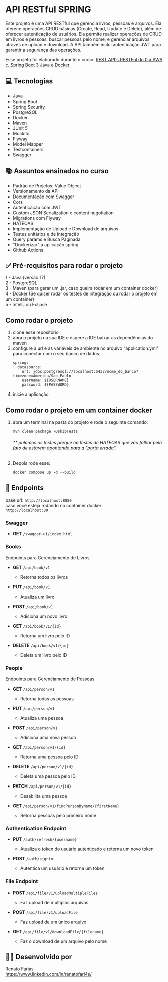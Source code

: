 # API RESTful SPRING
Este projeto é uma API RESTful que gerencia livros, pessoas e arquivos. Ela oferece operações CRUD básicas (Create, Read, Update e Delete), além de oferecer autenticação de usuários.
Ela permite realizar operações de CRUD em livros e pessoas, buscar pessoas pelo nome, e gerenciar arquivos através de upload e download.
A API também inclui autenticação JWT para garantir a segurança das operações.

Esse projeto foi elaborado durante o curso: [REST API's RESTFul do 0 à AWS c. Spring Boot 3 Java e Docker.](https://www.udemy.com/course/restful-apis-do-0-a-nuvem-com-springboot-e-docker/)

## 💻 Tecnologias
- Java
- Spring Boot
- Spring Security
- PostgreSQL
- Docker
- Maven
- JUnit 5
- Mockito
- Flyway
- Model Mapper
- Testcontainers
- Swagger

## 📚 Assuntos ensinados no curso
- Padrão de Projetos: Value Object
- Versionamento da API
- Documentação com Swagger
- Cors
- Autenticação com JWT
- Custom JSON Serialization e content negotiation
- Migrations com Flyway
- HATEOAS
- Implementação de Upload e Download de arquivos
- Testes unitários e de integração
- Query params e Busca Paginada
- "Dockerizar" a aplicação spring
- Github Actions

## ✅ Pré-requisitos para rodar o projeto
1 - Java (versão 17)  
2 - PostgreSQL  
3 - Maven (para gerar um .jar, caso queira rodar em um container docker)  
4 - Docker (Se quiser rodar os testes de integração ou rodar o projeto em um container)  
5 - Intellij ou Eclipse

## Como rodar o projeto
1. clone esse repositório
2. abra o projeto na sua IDE e espere a IDE baixar as dependências do maven
3. configure a url e as variáveis de ambiente no arquivo "application.yml" para conectar com o seu banco de dados.
    ```
    spring:
      datasource:
        url: jdbc:postgresql://localhost:5432/nome_do_banco?timezone=America/Sao_Paulo
        username: ${USERNAME}
        password: ${PASSWORD}
    ```
4. inicie a aplicação

## Como rodar o projeto em um container docker
1. abra um terminal na pasta do projeto e rode o seguinte comando:
    ```
    mvn clean package -DskipTests
    ```
   ###### ** pulamos os testes porque há testes de HATEOAS que vão falhar pelo fato de estarem apontando para a "porta errada".
2. Depois rode esse:
    ````
   docker compose up -d --build 
   ````
## 🔗 Endpoints
base url: `http://localhost:8080`  
caso você esteja rodando no container docker:  
`http://localhost:80`

### Swagger
- **GET** `/swagger-ui/index.html`

### Books
Endpoints para Gerenciamento de Livros

- **GET** `/api/book/v1`
  - Retorna todos os livros

- **PUT** `/api/book/v1`
  - Atualiza um livro

- **POST** `/api/book/v1`
  - Adiciona um novo livro

- **GET** `/api/book/v1/{id}`
  - Retorna um livro pelo ID

- **DELETE** `/api/book/v1/{id}`
  - Deleta um livro pelo ID

### People
Endpoints para Gerenciamento de Pessoas

- **GET** `/api/person/v1`
  - Retorna todas as pessoas

- **PUT** `/api/person/v1`
  - Atualiza uma pessoa

- **POST** `/api/person/v1`
  - Adiciona uma nova pessoa

- **GET** `/api/person/v1/{id}`
  - Retorna uma pessoa pelo ID

- **DELETE** `/api/person/v1/{id}`
  - Deleta uma pessoa pelo ID

- **PATCH** `/api/person/v1/{id}`
  - Desabilita uma pessoa

- **GET** `/api/person/v1/findPersonByName/{firstName}`
  - Retorna pessoas pelo primeiro nome

### Authentication Endpoint

- **PUT** `/auth/refresh/{username}`
  - Atualiza o token do usuário autenticado e retorna um novo token

- **POST** `/auth/signin`
  - Autentica um usuário e retorna um token

### File Endpoint

- **POST** `/api/file/v1/uploadMultipleFiles`
  - Faz upload de múltiplos arquivos

- **POST** `/api/file/v1/uploadFile`
  - Faz upload de um único arquivo

- **GET** `/api/file/v1/downloadFile/{filename}`
  - Faz o download de um arquivo pelo nome

## 👨‍💻 Desenvolvido por
Renato Farias  
https://www.linkedin.com/in/renatofari4s/
